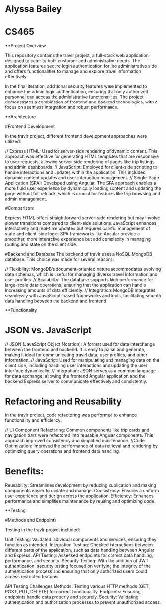 # Alyssa Bailey
# CS465

**Project Overview

This repository contains the travlr project, a full-stack web application designed to cater to both customer and administrative needs. The application features secure login authentication for the administrative side and offers functionalities to manage and explore travel information effectively.

In the final iteration, additional security features were implemented to enhance the admin login authentication, ensuring that only authorized personnel can access the administrative functionalities. The project demonstrates a combination of frontend and backend technologies, with a focus on seamless integration and robust performance.

**Architecture

#Frontend Development

In the travlr project, different frontend development approaches were utilized:

  // Express HTML: Used for server-side rendering of dynamic content. This approach was effective for generating HTML templates that are responsive to user requests, allowing server-side rendering of pages like trip listings and admin dashboards.
  // JavaScript: Employed for client-side scripting to handle interactions and updates within the application. This included dynamic content updates and user interaction management.
  // Single-Page Application (SPA): Developed using Angular. The SPA approach enables a more fluid user experience by dynamically loading content and updating the page without full reloads, which is crucial for features like trip browsing and admin management.
  
#Comparison:

Express HTML offers straightforward server-side rendering but may involve slower transitions compared to client-side solutions.
JavaScript enhances interactivity and real-time updates but requires careful management of state and client-side logic.
SPA frameworks like Angular provide a smoother, more interactive experience but add complexity in managing routing and state on the client side.

#Backend and Database
The backend of travlr uses a NoSQL MongoDB database. This choice was made for several reasons:

  // Flexibility: MongoDB’s document-oriented nature accommodates evolving data schemas, which is useful for managing diverse travel information and user profiles.
  // Scalability: The database supports high performance for large-scale data operations, ensuring that the application can handle increasing amounts of data efficiently.
  // Integration: MongoDB integrates seamlessly with JavaScript-based frameworks and tools, facilitating smooth data handling between the backend and frontend.
  
**Functionality

# JSON vs. JavaScript

  //  JSON (JavaScript Object Notation): A format used for data interchange between the frontend and backend. It is easy to parse and generate, making it ideal for communicating travel data, user profiles, and other information.
  // JavaScript: Used for manipulating and managing data on the client side, including handling user interactions and updating the user interface dynamically.
  // Integration: JSON serves as a common language for data exchange, allowing the frontend Angular application and the backend Express server to communicate effectively and consistently.

# Refactoring and Reusability
In the travlr project, code refactoring was performed to enhance functionality and efficiency:

  // UI Component Refactoring: Common components like trip cards and navigation bars were refactored into reusable Angular components. This approach improved consistency and simplified maintenance.
  //Code Optimization: Improved the performance of data retrieval and rendering by optimizing query operations and frontend data handling.
  
# Benefits:

Reusability: Streamlines development by reducing duplication and making components easier to update and manage.
Consistency: Ensures a uniform user experience and design across the application.
Efficiency: Enhances performance and simplifies maintenance by reusing and optimizing code.

**Testing

#Methods and Endpoints

Testing in the travlr project included:

Unit Testing: Validated individual components and services, ensuring they function as intended.
Integration Testing: Checked interactions between different parts of the application, such as data handling between Angular and Express.
API Testing: Assessed endpoints for correct data handling, performance, and security.
Security Testing: With the addition of JWT authentication, security testing focused on verifying the integrity of the authentication process and ensuring that only authorized users could access restricted features.

API Testing Challenges
Methods: Testing various HTTP methods (GET, POST, PUT, DELETE) for correct functionality.
Endpoints: Ensuring endpoints handle data properly and securely.
Security: Validating authentication and authorization processes to prevent unauthorized access.



